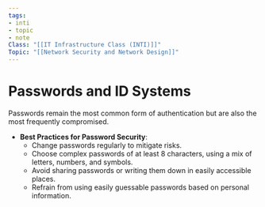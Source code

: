 ```yaml
---
tags:
- inti
- topic
- note
Class: "[[IT Infrastructure Class (INTI)]]"
Topic: "[[Network Security and Network Design]]"
---
```


# Passwords and ID Systems

Passwords remain the most common form of authentication but are also the most frequently compromised.

- **Best Practices for Password Security**:
    - Change passwords regularly to mitigate risks.
    - Choose complex passwords of at least 8 characters, using a mix of letters, numbers, and symbols.
    - Avoid sharing passwords or writing them down in easily accessible places.
    - Refrain from using easily guessable passwords based on personal information.